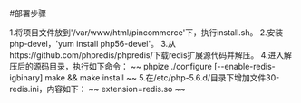 #部署步骤

1.将项目文件放到'/var/www/html/pincommerce'下，执行install.sh。
2.安装php-devel，'yum install php56-devel'。
3.从https://github.com/phpredis/phpredis/下载redis扩展源代码并解压。
4.进入解压后的源码目录，执行如下命令：
~~
phpize
./configure [--enable-redis-igbinary]
make && make install
~~
5.在/etc/php-5.6.d/目录下增加文件30-redis.ini，内容如下：
~~
extension=redis.so
~~

